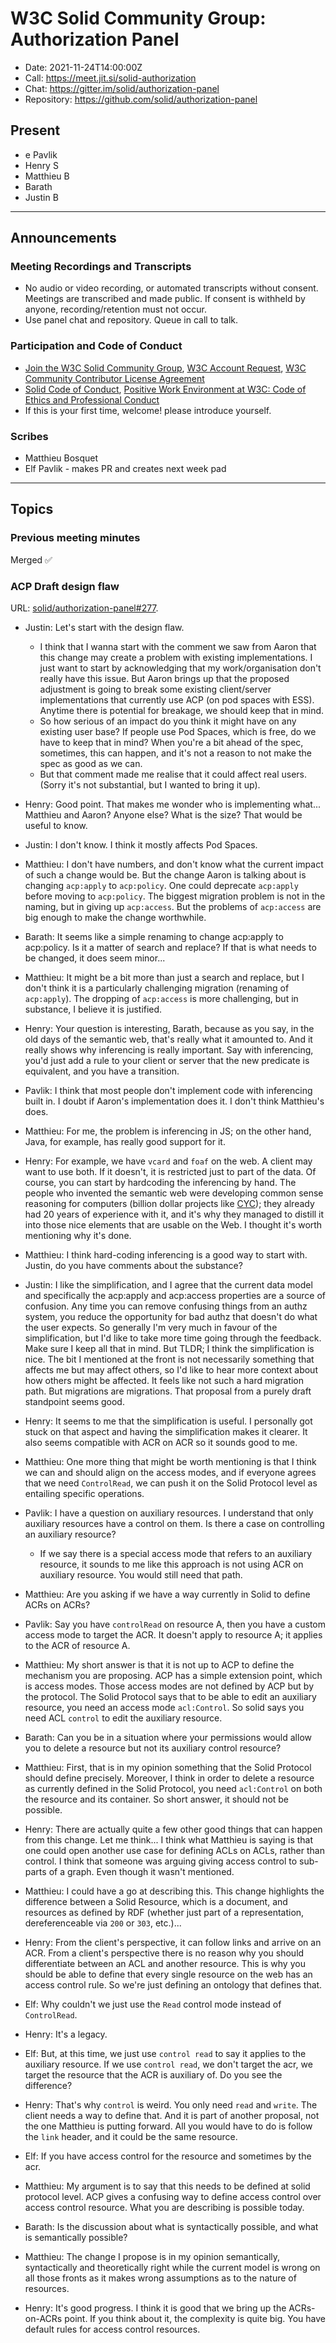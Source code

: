 # W3C Solid Community Group: Authorization Panel

* Date: 2021-11-24T14:00:00Z
* Call: https://meet.jit.si/solid-authorization
* Chat: https://gitter.im/solid/authorization-panel
* Repository: https://github.com/solid/authorization-panel

## Present
* e Pavlik
* Henry S
* Matthieu B
* Barath
* Justin B

---

## Announcements

### Meeting Recordings and Transcripts
* No audio or video recording, or automated transcripts without consent. Meetings are transcribed and made public. If consent is withheld by anyone, recording/retention must not occur.
* Use panel chat and repository. Queue in call to talk.


### Participation and Code of Conduct
* [Join the W3C Solid Community Group](https://www.w3.org/community/solid/join), [W3C Account Request](http://www.w3.org/accounts/request), [W3C Community Contributor License Agreement](https://www.w3.org/community/about/agreements/cla/)
* [Solid Code of Conduct](https://github.com/solid/process/blob/master/code-of-conduct.md), [Positive Work Environment at W3C: Code of Ethics and Professional Conduct](https://www.w3.org/Consortium/cepc/)
* If this is your first time, welcome! please introduce yourself.


### Scribes
* Matthieu Bosquet
* Elf Pavlik - makes PR and creates next week pad

---

## Topics

### Previous meeting minutes

Merged :white_check_mark: 

### ACP Draft design flaw

URL: [solid/authorization-panel#277](https://github.com/solid/authorization-panel/issues/277).

* Justin: Let's start with the design flaw.
  *  I think that I wanna start with the comment we saw from Aaron that this change may create a problem with existing implementations. I just want to start by acknowledging that my work/organisation don't really have this issue. But Aaron brings up that the proposed adjustment is going to break some existing client/server implementations that currently use ACP (on pod spaces with ESS). Anytime there is potential for breakage, we should keep that in mind.
  * So how serious of an impact do you think it might have on any existing user base? If people use Pod Spaces, which is free, do we have to keep that in mind? When you're a bit ahead of the spec, sometimes, this can happen, and it's not a reason to not make the spec as good as we can.
  * But that comment made me realise that it could affect real users. (Sorry it's not substantial, but I wanted to bring it up).

* Henry: Good point. That makes me wonder who is implementing what... Matthieu and Aaron? Anyone else? What is the size? That would be useful to know.
* Justin: I don't know. I think it mostly affects Pod Spaces.
* Matthieu: I don't have numbers, and don't know what the current impact of such a change would be. But the change Aaron is talking about is changing `acp:apply` to `acp:policy`. One could deprecate `acp:apply` before moving to `acp:policy`. The biggest migration  problem is not in the naming, but in giving up `acp:access`. But the problems of `acp:access` are big enough to make the change worthwhile.
* Barath: It seems like a simple renaming to change acp:apply to acp:policy. Is it a matter of search and replace? If that is what needs to be changed, it does seem minor...
* Matthieu: It might be a bit more than just a search and replace, but I don't think it is a particularly challenging migration (renaming of `acp:apply`). The dropping of `acp:access` is more challenging, but in substance, I believe it is justified.
* Henry: Your question is interesting, Barath, because as you say, in the old days of the semantic web, that's really what it amounted to. And it really shows why inferencing is really important. Say with inferencing, you'd just add a rule to your client or server that the new predicate is equivalent, and you have a transition.
* Pavlik: I think that most people don't implement code with inferencing built in. I doubt if Aaron's implementation does it. I don't think Matthieu's does.
* Matthieu: For me, the problem is inferencing in JS; on the other hand, Java, for example, has really good support for it.
* Henry: For example, we have `vcard` and `foaf` on the web. A client may want to use both. If it doesn't, it is restricted just to part of the data. Of course, you can start by hardcoding the inferencing by hand. The people who invented the semantic web  were developing common sense reasoning for computers (billion dollar projects like [CYC](https://en.wikipedia.org/wiki/Cyc)); they already had 20 years of experience with it, and it's why they managed to distill it into those nice elements that are usable on the Web. I thought it's worth mentioning why it's done.
* Matthieu: I think hard-coding inferencing is a good way to start with. Justin, do you have comments about the substance?
* Justin: I like the simplification, and I agree that the current data model and specifically the acp:apply and acp:access properties are a source of confusion. Any time you can remove confusing things from an authz system, you reduce the opportunity for bad authz that doesn't do what the user expects. So generally I'm very much in favour of the simplification, but I'd like to take more time going through the feedback. Make sure I keep all that in mind. But TLDR; I think the simplification is nice. The bit I mentioned at the front is not necessarily something that affects me but may affect others, so I'd like to hear more context about how others might be affected. It feels like not such a hard migration path. But migrations are migrations. That proposal from a purely draft standpoint seems good.
* Henry: It seems to me that the simplification is useful. I personally got stuck on that aspect and having the simplification makes it clearer. It also seems compatible with ACR on ACR so it sounds good to me.
* Matthieu: One more thing that might be worth mentioning is that I think we can and should align on the access modes, and if everyone agrees that we need `ControlRead`, we can push it on the Solid Protocol level as entailing specific operations.
* Pavlik: I have a question on auxiliary resources. I understand that only auxiliary resources have a control on them. Is there a case on controlling an auxiliary resource? 
  * If we say there is a special access mode that refers to an auxiliary resource, it sounds to me like this approach is not using ACR on auxiliary resource. You would still need that path.
* Matthieu: Are you asking if we have a way currently in Solid to define ACRs on ACRs?
* Pavlik: Say you have `controlRead` on resource A, then you have a custom access mode to target the ACR. It doesn't apply to resource A; it applies to the ACR of resource A.
* Matthieu: My short answer is that it is not up to ACP to define the mechanism you are proposing. ACP has a simple extension point, which is access modes. Those access modes are not defined by ACP but by the protocol.  The Solid Protocol says that to be able to edit an auxiliary resource, you need an access mode `acl:Control`. So solid says you need ACL `control` to edit the auxiliary resource.
* Barath: Can you be in a situation where your permissions would allow you to delete a resource but not its auxiliary control resource?
* Matthieu: First, that is in my opinion something that the Solid Protocol should define precisely. Moreover, I think in order to delete a resource as currently defined in the Solid Protocol, you need `acl:Control` on both the resource and its container. So short answer, it should not be possible.
* Henry: There are actually quite a few other good things that can happen from this change. Let me think... I think what Matthieu is saying is that one could open another use case for defining ACLs on ACLs, rather than control. I think that someone was arguing giving access control to sub-parts of a graph. Even though it wasn't mentioned.
* Matthieu: I could have a go at describing this. This change highlights the difference between a Solid Resource, which is a document, and resources as defined by RDF (whether just part of a representation, dereferenceable via `200` or `303`, etc.)...
* Henry: From the client's perspective, it can follow links and arrive on an ACR. From a client's perspective there is no reason why you should differentiate between an ACL and another resource. This is why you should be able to define that every single resource on the web has an access control rule. So we're just defining an ontology that defines that.
* Elf: Why couldn't we just use the `Read` control mode instead of `ControlRead`.
* Henry: It's a legacy.
* Elf: But, at this time, we just use `control read` to say it applies to the auxiliary resource. If we use `control read`, we don't target the acr, we target the resource that  the ACR is auxiliary of. Do you see the difference?
* Henry: That's why `control` is weird. You only need `read` and `write`. The client needs a way to define that. And it is part of another proposal, not the one Matthieu is putting forward. All you would have to do is follow the `link` header, and it could be the same resource.
* Elf: If you have access control for the resource  and sometimes by the acr.
* Matthieu: My argument is to say that this needs to be defined at solid protocol level. ACP gives a confusing way to define access control over access control resource. What you are describing is possible today.
* Barath: Is the discussion about what is syntactically possible, and what is semantically possible?
* Matthieu: The change I propose is in my opinion semantically, syntactically and theoretically right while the current model is wrong on all those fronts as it makes wrong assumptions as to the nature of resources.
* Henry: It's good progress. I think it is good that we bring up the ACRs-on-ACRs point. If you think about it, the complexity is quite big. You have default rules for access control resources.



